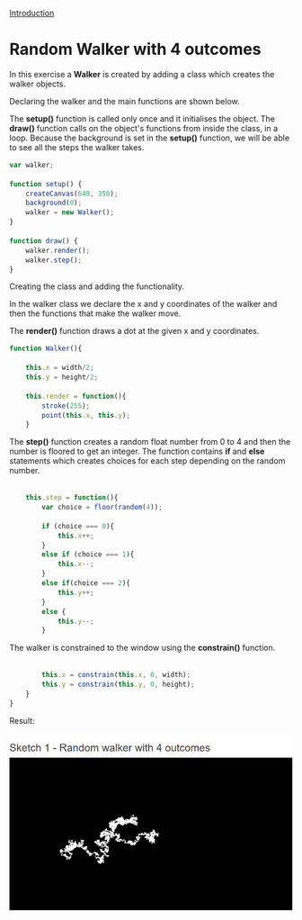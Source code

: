 [Introduction](../)

# Random Walker with 4 outcomes

In this exercise a **Walker** is created by adding a class which creates the walker objects.

Declaring the walker and the main functions are shown below.

The **setup()** function is called only once and it initialises the object.
The **draw()** function calls on the object's functions from inside the class, in a loop.
Because the background is set in the **setup()** function, we will be able to see all the steps the walker takes.

```js
var walker;

function setup() {
    createCanvas(640, 350);
    background(0);
    walker = new Walker();
}

function draw() {
    walker.render();
    walker.step();
}
```
Creating the class and adding the functionality.

In the walker class we declare the x and y coordinates of the walker and then the functions that make the walker move.

The **render()** function draws a dot at the given x and y coordinates.

```js
function Walker(){

    this.x = width/2;
    this.y = height/2;

    this.render = function(){
        stroke(255);
        point(this.x, this.y);
    }
```

The **step()** function creates a random float number from 0 to 4 and then the number is floored to get an integer. The function contains **if** and **else** statements which creates choices for each step depending on the random number.

```js

    this.step = function(){
        var choice = floor(random(4));

        if (choice === 0){
            this.x++;
        }
        else if (choice === 1){
            this.x--;
        }
        else if(choice === 2){
            this.y++;
        }
        else {
            this.y--;
        }
```

The walker is constrained to the window using the **constrain()** function.

```js

        this.x = constrain(this.x, 0, width);
        this.y = constrain(this.y, 0, height);
    }
}
```

Result:


![Random Walker](img/Sketch01.PNG?raw=true "Random Walker")
